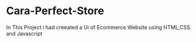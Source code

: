# Cara-Perfect-Store
In This Project i had creeated a Ui of Ecommerce Website using HTML,CSS and Javascript
